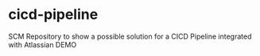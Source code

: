 # cicd-pipeline
SCM Repository to show a possible solution for a CICD Pipeline integrated with Atlassian
DEMO